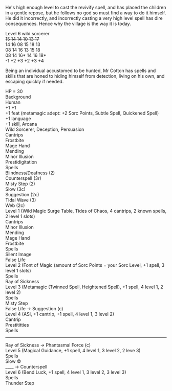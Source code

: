 He's high enough level to cast the revivify spell, and has placed the children in a gentle repose, but he follows no god so must find a way to do it himself. He did it incorrectly, and incorrectly casting a very high level spell has dire consequences. Hence why the village is the way it is today.
   

Level 6 wild sorcerer  
~~15 14 14 10 13 17~~  
14 16 08 15 18 13  
08 14 16 13 15 18  
08 14 16* 14 16 18*  
-1 +2 +3 +2 +3 +4
 
Being an individual accustomed to be hunted, Mr Cotton has spells and skills that are honed to hiding himself from detection, living on his own, and escaping quickly if needed.
   

HP = 30  
Background  
Human  
+1 +1  
+1 feat (metamagic adept: +2 Sorc Points, Subtle Spell, Quickened Spell)  
+1 language  
+1 skill, Arcana  
Wild Sorcerer, Deception, Persuasion  
Cantrips  
Frostbite  
Mage Hand  
Mending  
Minor Illusion  
Prestidigitation  
Spells  
Blindness/Deafness (2)  
Counterspell (3r)  
Misty Step (2)  
Slow (3c)  
Suggestion (2c)  
Tidal Wave (3)  
Web (2c)  
Level 1 (Wild Magic Surge Table, Tides of Chaos, 4 cantrips, 2 known spells, 2 level 1 slots)  
Cantrips  
Minor Illusion  
Mending  
Mage Hand  
Frostbite  
Spells  
Silent Image  
False Life  
Level 2 (Font of Magic (amount of Sorc Points = your Sorc Level, +1 spell, 3 level 1 slots)  
Spells  
Ray of Sickness  
Level 3 (Metamagic (Twinned Spell, Heightened Spell), +1 spell, 4 level 1, 2 level 2)  
Spells  
Misty Step  
False Life -> Suggestion (c)  
Level 4 (ASI, +1 cantrip, +1 spell, 4 level 1, 3 level 2)  
Cantrip  
Prestititties  
Spells  
____  
Ray of Sickness -> Phantasmal Force (c)  
Level 5 (Magical Guidance, +1 spell, 4 level 1, 3 level 2, 2 leve 3)  
Spells  
Slow ©  
____ -> Counterspell  
Level 6 (Bend Luck, +1 spell, 4 level 1, 3 level 2, 3 level 3)  
Spells  
Thunder Step